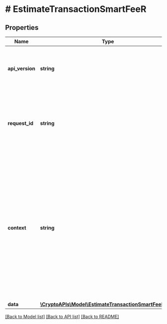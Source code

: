 # # EstimateTransactionSmartFeeR

## Properties

Name | Type | Description | Notes
------------ | ------------- | ------------- | -------------
**api_version** | **string** | Specifies the version of the API that incorporates this endpoint. |
**request_id** | **string** | Defines the ID of the request. The &#x60;requestId&#x60; is generated by Crypto APIs and it&#39;s unique for every request. |
**context** | **string** | In batch situations the user can use the context to correlate responses with requests. This property is present regardless of whether the response was successful or returned as an error. &#x60;context&#x60; is specified by the user. | [optional]
**data** | [**\CryptoAPIs\Model\EstimateTransactionSmartFeeRData**](EstimateTransactionSmartFeeRData.md) |  |

[[Back to Model list]](../../README.md#models) [[Back to API list]](../../README.md#endpoints) [[Back to README]](../../README.md)
